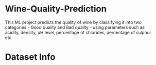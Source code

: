# Wine-Quality-Prediction
This ML project predicts the quality of wine by classifying it into two categories - Good quality and Bad quality - using parameters such as acidity, density, pH level, percentage of chlorides, percentage of sulphur etc.

# Dataset Info
